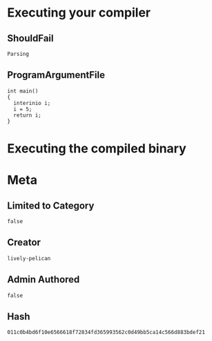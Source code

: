 # Executing your compiler

## ShouldFail

```
Parsing
```

## ProgramArgumentFile

```
int main()
{
  interinio i;
  i = 5;
  return i;
}
```

# Executing the compiled binary

# Meta

## Limited to Category

```
false
```

## Creator

```
lively-pelican
```

## Admin Authored

```
false
```

## Hash

```
011c0b4bd6f10e6566618f72834fd365993562c0d49bb5ca14c566d883bdef21
```

